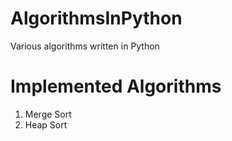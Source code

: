 # AlgorithmsInPython
Various algorithms written in Python

# Implemented Algorithms
1. Merge Sort
2. Heap Sort
